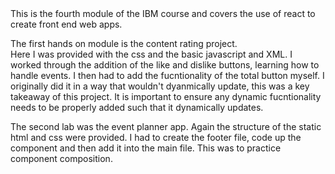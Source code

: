 
<head>
This is the fourth module of the IBM course and covers the use of react to create front end web apps.
</head>
<p>
The first hands on module is the content rating project. <br> Here I was provided with the css and the basic javascript and XML. I worked through the addition of the like and dislike buttons, learning how to handle events. I then had to add the fucntionality of the total button myself. I originally did it in a way that wouldn't dyanmically update, this was a key takeaway of this project. It is important to ensure any dynamic fucntionality needs to be properly added such that it dynamically updates.
</p>
The second lab was the event planner app. Again the structure of the static html and css were provided. I had to create the footer file, code up the component and then add it into the main file. This was to practice component composition.

</html>
